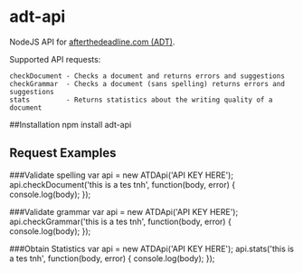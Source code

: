adt-api
=========

NodeJS API for [afterthedeadline.com (ADT)](http://www.afterthedeadline.com/api.slp "After the Deadline API documentation").

Supported API requests:

    checkDocument - Checks a document and returns errors and suggestions
    checkGrammar  - Checks a document (sans spelling) returns errors and suggestions
    stats         - Returns statistics about the writing quality of a document

##Installation
    npm install adt-api

## Request Examples

###Validate spelling
        var api = new ATDApi('API KEY HERE');
        api.checkDocument('this is a tes tnh', function(body, error) {
                console.log(body);
        });

###Validate grammar
        var api = new ATDApi('API KEY HERE');
        api.checkGrammar('this is a tes tnh', function(body, error) {
                console.log(body);
        });

###Obtain Statistics
        var api = new ATDApi('API KEY HERE');
        api.stats('this is a tes tnh', function(body, error) {
                console.log(body);
        });

